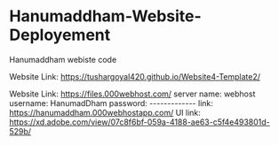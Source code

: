 # Hanumaddham-Website-Deployement
Hanumaddham webiste code

Website Link: https://tushargoyal420.github.io/Website4-Template2/

Website Link: https://files.000webhost.com/
server name: webhost
username: HanumadDham
password:  -------------
link: https://hanumaddham.000webhostapp.com/
UI link: https://xd.adobe.com/view/07c8f6bf-059a-4188-ae63-c5f4e493801d-529b/

